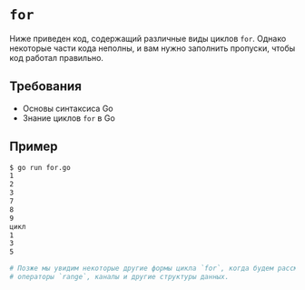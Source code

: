 # `for`

Ниже приведен код, содержащий различные виды циклов `for`. Однако некоторые части кода неполны, и вам нужно заполнить пропуски, чтобы код работал правильно.

## Требования

- Основы синтаксиса Go
- Знание циклов `for` в Go

## Пример

```sh
$ go run for.go
1
2
3
7
8
9
цикл
1
3
5

# Позже мы увидим некоторые другие формы цикла `for`, когда будем рассматривать
# операторы `range`, каналы и другие структуры данных.
```
